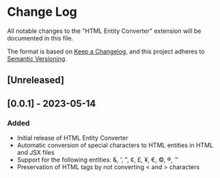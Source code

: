 # Change Log

All notable changes to the "HTML Entity Converter" extension will be documented in this file.

The format is based on [Keep a Changelog](https://keepachangelog.com/en/1.0.0/),
and this project adheres to [Semantic Versioning](https://semver.org/spec/v2.0.0.html).

## [Unreleased]

## [0.0.1] - 2023-05-14

### Added
- Initial release of HTML Entity Converter
- Automatic conversion of special characters to HTML entities in HTML and JSX files
- Support for the following entities: &, ', ", ¢, £, ¥, €, ©, ®, ™
- Preservation of HTML tags by not converting < and > characters
